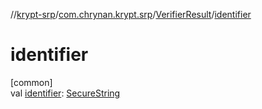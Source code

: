 //[krypt-srp](../../../index.md)/[com.chrynan.krypt.srp](../index.md)/[VerifierResult](index.md)/[identifier](identifier.md)

# identifier

[common]\
val [identifier](identifier.md): [SecureString](../../../../krypt-core/krypt-core/com.chrynan.krypt.core/-secure-string/index.md)
